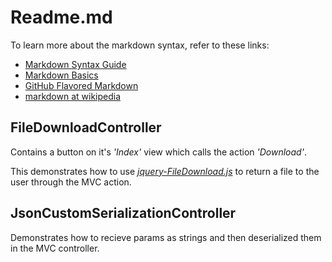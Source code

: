 # Readme.md


To learn more about the markdown syntax, refer to these links:

 - [Markdown Syntax Guide](http://daringfireball.net/projects/markdown/syntax)
 - [Markdown Basics](http://daringfireball.net/projects/markdown/basics)
 - [GitHub Flavored Markdown](http://github.github.com/github-flavored-markdown/) 
 - [markdown at wikipedia](https://secure.wikimedia.org/wikipedia/en/wiki/Markdown)

FileDownloadController
----------------------
Contains a button on it's *'Index'* view which calls the action *'Download'*.
 
This demonstrates how to use [*jquery-FileDownload.js*](https://github.com/johnculviner/jquery.fileDownload/blob/master/src/Scripts/jquery.fileDownload.js) to return a file to the user through the MVC action.

JsonCustomSerializationController
---------------------------------
Demonstrates how to recieve params as strings and then deserialized them in the MVC controller.